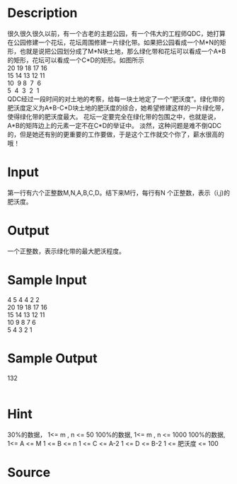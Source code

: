 
# Description

<div class="content"><p>很久很久很久以前，有一个古老的主题公园，有一个伟大的工程师QDC，她打算在公园修建一个花坛，花坛周围修建一片绿化带。如果把公园看成一个M*N的矩形，也就是说把公园划分成了M*N块土地，那么绿化带和花坛可以看成一个A*B的矩形，花坛可以看成一个C*D的矩形。如图所示<br/>
20 19 18 17 16 <br/>
15 14 13 12 11 <br/>
10  9 8  7  6 <br/>
5  4  3  2  1 <br/>
QDC经过一段时间的对土地的考察，给每一块土地定了一个“肥沃度”。绿化带的肥沃度定义为A*B-C*D块土地的肥沃度的综合，她希望修建这样的一片绿化带，使得绿化带的肥沃度最大。 花坛一定要完全在绿化带的包围之中，也就是说，A*B的矩阵边上的元素一定不在C*D的举证中。 淡然，这种问题是难不倒QDC的，但是她还有别的更重要的工作要做，于是这个工作就交个你了，薪水很高的哦！<br/>
</p></div>

# Input

<div class="content"><p>第一行有六个正整数M,N,A,B,C,D。结下来M行，每行有N 个正整数，表示（i,j)的肥沃度。</p></div>

# Output

<div class="content"><p>一个正整数，表示绿化带的最大肥沃程度。</p></div>

# Sample Input

<div class="content"><span class="sampledata">4 5 4 4 2 2<br/>
20 19 18 17 16<br/>
15 14 13 12 11<br/>
10 9 8 7 6<br/>
5 4 3 2 1<br/>
</span></div>

# Sample Output

<div class="content"><span class="sampledata">132<br/>
<br/>
</span></div>

# Hint

<div class="content"><p></p><p>30%的数据， 1&lt;= m , n &lt;= 50 100%的数据, 1&lt;= m , n &lt;= 1000 100%的数据, 1&lt;= A &lt;= M 1 &lt;= B &lt;= n 1 &lt;= C &lt;= A-2 1 &lt;= D &lt;= B-2 1 &lt;= 肥沃度 &lt;= 100</p><p></p></div>

# Source

<div class="content"><p><a href="problemset.php?search="></a></p></div>

